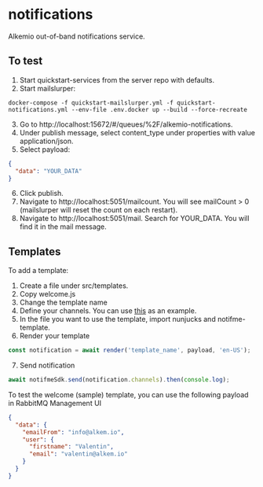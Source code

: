 # notifications

Alkemio out-of-band notifications service.

## To test

1. Start quickstart-services from the server repo with defaults.
2. Start mailslurper:

```
docker-compose -f quickstart-mailslurper.yml -f quickstart-notifications.yml --env-file .env.docker up --build --force-recreate
```

3. Go to http://localhost:15672/#/queues/%2F/alkemio-notifications.
4. Under publish message, select content_type under properties with value application/json.
5. Select payload:

```json
{
  "data": "YOUR_DATA"
}
```

6. Click publish.
7. Navigate to http://localhost:5051/mailcount. You will see mailCount > 0 (mailslurper will reset the count on each restart).
8. Navigate to http://localhost:5051/mail. Search for YOUR_DATA. You will find it in the mail message.

## Templates

To add a template:

1. Create a file under src/templates.
2. Copy welcome.js
3. Change the template name
4. Define your channels. You can use [this](https://github.com/notifme/notifme-template/tree/master/example) as an example.
5. In the file you want to use the template, import nunjucks and notifme-template.
6. Render your template

```typescript
const notification = await render('template_name', payload, 'en-US');
```

7. Send notification

```typescript
await notifmeSdk.send(notification.channels).then(console.log);
```

To test the welcome (sample) template, you can use the following payload in RabbitMQ Management UI

```json
{
  "data": {
    "emailFrom": "info@alkem.io",
    "user": {
      "firstname": "Valentin",
      "email": "valentin@alkem.io"
    }
  }
}
```
